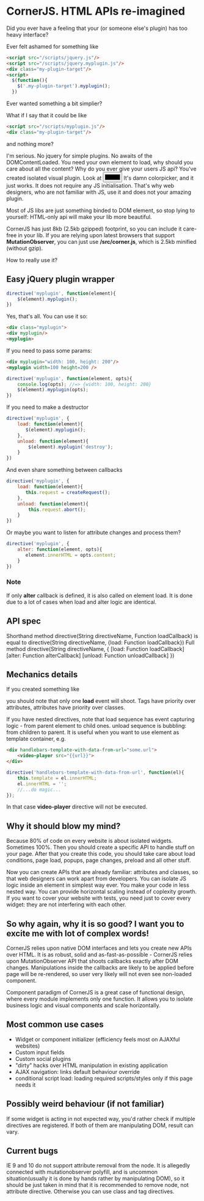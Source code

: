 CornerJS. HTML APIs re-imagined
===

Did you ever have a feeling that your (or someone else's plugin) has too heavy interface?

Ever felt ashamed for something like
```html
<script src="/scripts/jquery.js"/>
<script src="/scripts/jquery.myplugin.js"/>
<div class="my-plugin-target"/>
<script>
  $(function(){
    $('.my-plugin-target').myplugin();
  })
```

Ever wanted something a bit simplier?

What if I say that it could be like

```html
<script src="/scripts/myplugin.js"/>
<div class="my-plugin-target"/>
```

and nothing more?

I'm serious. No jquery for simple plugins. No awaits of the DOMContentLoaded. 
You need your own element to load, why should you care about all the content? 
Why do you ever give your users JS api? You've created isolated visual plugin.
Look at 
<input type="color">
It's damn colorpicker, and it just works. It does not require any JS initialisation. 
That's why web designers, who are not familiar with JS, use it and does not your amazing plugin.
 
Most of JS libs are just something binded to DOM element, so stop lying to yourself: HTML-only api will make your lib more beautiful.

CornerJS has just 8kb (2.5kb gzipped) footprint, so you can include it care-free in your lib. If you are relying upon latest browsers that support **MutationObserver**, you can just use **/src/corner.js**, which is 2.5kb minified (without gzip).

How to really use it?

## Easy jQuery plugin wrapper
```javascript
directive('myplugin', function(element){
    $(element).myplugin();
})
```
Yes, that's all.
You can use it so:
```html
<div class="myplugin">
<div myplugin/>
<myplugin>
```

If you need to pass some params: 
```html
<div myplugin="width: 100, height: 200"/>
<myplugin width=100 height=200 />
```
```javascript
directive('myplugin', function(element, opts){
    console.log(opts); //=> {width: 100, height: 200}
    $(element).myplugin(opts); 
})
```
If you need to make a destructor
```javascript
directive('myplugin', {
    load: function(element){
       $(element).myplugin();
    },
    unload: function(element){
        $(element).myplugin('destroy');
    }
})
```
And even share something between callbacks

```javascript
directive('myplugin', {
    load: function(element){
       this.request = createRequest();
    },
    unload: function(element){
        this.request.abort();
    }
})
```

Or maybe you want to listen for attribute changes and process them?

```javascript
directive('myplugin', {
    alter: function(element, opts){
       element.innerHTML = opts.content;
    }
})
```

### Note
If only **alter** callback is defined, it is also called on element load. 
It is done due to a lot of cases when load and alter logic are identical.

## API spec
Shorthand method
    directive(String directiveName, Function loadCallback)
is equal to 
    directive(String directiveName, {load: Function loadCallback})
Full method
    directive(String directiveName, {
        \[load:   Function loadCallback\]
        \[alter:  Function alterCallback\]
        \[unload: Function unloadCallback\]
    })
## Mechanics details
If you created something like
<directive-name class="directive_name" directive_name="some_value">

you should note that only one **load** event will shoot.
Tags have priority over attributes, attributes have priority over classes.

If you have nested directives, note that load sequence has event capturing logic - from parent element to child ones.
unload sequence is bubbling: from children to parent.
It is useful when you want to use element as template container, e.g.

```html
<div handlebars-template-with-data-from-url="some.url">
    <video-player src="{{url}}">
</div>
```
```javascript
directive('handlebars-template-with-data-from-url', function(el){
    this.template = el.innerHTML;
    el.innerHTML = '';
    //...do magic...
});
```
In that case **video-player** directive will not be executed.

## Why it should blow my mind?
Because 80% of code on every website is about isolated widgets.
Sometimes 100%.
Then you should create a specific API to handle stuff on your page.
After that you create this code, you should take care about load conditions, page load, popups, page changes, preload and all other stuff.

Now you can create APIs that are already familiar: attributes and classes, so that web designers can work apart from developers.
You can isolate JS logic inside an element in simplest way ever.
You make your code in less nested way.
You can provide horizontal scaling instead of coplexity growth.
If you want to cover your website with tests, you need just to cover every widget: they are not interfering with each other.

## So why again, why it is so good? I want you to excite me with lot of complex words!

CornerJS relies upon native DOM interfaces and lets you create new APIs over HTML.
It is as robust, solid and as-fast-as-possible - CornerJS relies upon MutationObserver API that shoots callbacks exactly after DOM changes.
Manipulations inside the callbacks are likely to be applied before page will be re-rendered, so user very likely will not even see non-loaded component.

Component paradigm of CornerJS is a great case of functional design, where every module implements only one function.
It allows you to isolate business logic and visual components and scale horizontally.

## Most common use cases
+ Widget or component initializer (efficiency feels most on AJAXful websites)
+ Custom input fields
+ Custom social plugins
+ "dirty" hacks over HTML manipulation in existing application
+ AJAX navigation: links default behaviour override
+ conditional script load: loading required scripts/styles only if this page needs it

## Possibly weird behaviour (if not familiar)
If some widget is acting in not expected way, you'd rather check if multiple directives are registered.
If both of them are manipulating DOM, result can vary.

## Current bugs
IE 9 and 10 do not support attribute removal from the node. It is allegedly connected with mutationobserver polyfill, and is uncommon situation(usually it is done by hands rather by manipulating DOM), so it should be just taken in mind that it is recommended to remove node, not attribute directive. Otherwise you can use class and tag directives.